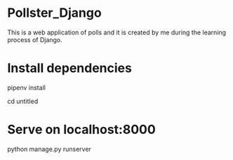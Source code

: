 # Pollster_Django
This is a web application of polls and it is created by me during the learning process of Django.
# Install dependencies
pipenv install

cd untitled

# Serve on localhost:8000
python manage.py runserver
